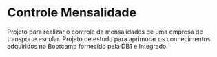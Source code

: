 # Controle Mensalidade
Projeto para realizar o controle da mensalidades de uma empresa de transporte escolar.
Projeto de estudo para aprimorar os conhecimentos adquiridos no Bootcamp fornecido pela DB1 e Integrado.
